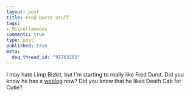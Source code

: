 ```yaml
--- 
layout: post
title: Fred Durst Stuff
tags: 
- Miscellaneous
comments: true
type: post
published: true
meta: 
  dsq_thread_id: "91763263"
---
```

I may hate Limp Bizkit, but I'm starting to really like Fred Durst. Did you know he has a <a href="http://www.xanga.com/home.aspx?user=americanalien">weblog</a> now? Did you know that he likes Death Cab for Cutie?
